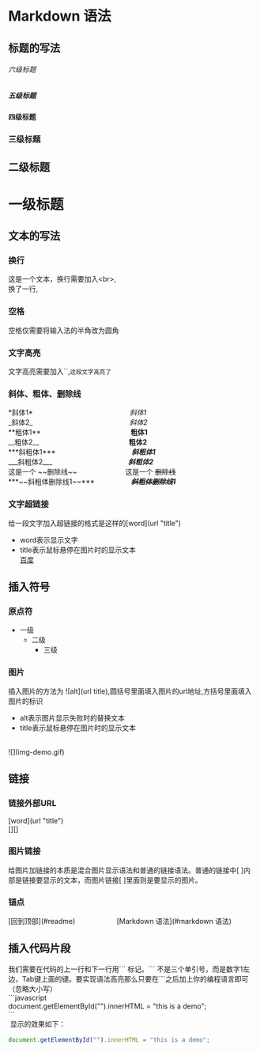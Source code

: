# Markdown 语法
## 标题的写法
###### 六级标题
##### 五级标题
#### 四级标题 
### 三级标题  
## 二级标题  
# 一级标题  
## 文本的写法
### 换行
 这是一个文本，换行需要加入\<br>,<br>换了一行,
 
### 空格
 空格仅需要将输入法的半角改为圆角
### 文字高亮
 文字高亮需要加入\`\`,`这段文字高亮了`
### 斜体、粗体、删除线
 \*斜体1\*　　　　　　　　　　　　　　*斜体1*<br>
 \_斜体2\_　　　　　　　　　　　　　　_斜体2_<br>
 \*\*粗体1\*\*　　　　　　　　　　　　　**粗体1**<br>
 \_\_粗体2\_\_　　　　　　　　　　　　　__粗体2__<br>
 \*\*\*斜粗体1\*\*\*　　　　　　　　　　　***斜粗体1***<br>
 \_\_\_斜粗体2\_\_\_　　　　　　　　　　　___斜粗体2___<br>
 这是一个 \~\~删除线\~\~　　　　　　　这是一个 ~~删除线~~<br>
  \*\*\*\~\~斜粗体删除线1\~\~\*\*\* 　　　　　***~~斜粗体删除线1~~***<br>
 
### 文字超链接
 给一段文字加入超链接的格式是这样的\[word\]\(url "title"\)<br>
 * word表示显示文字
 * title表示鼠标悬停在图片时的显示文本<br>
 [百度](https://www.baidu.com/ "google")
 
## 插入符号
### 原点符
  * 一级
     * 二级
         * 三级
  
### 图片
 插入图片的方法为 !\[alt\]\(url title\),圆括号里面填入图片的url地址,方括号里面填入图片的标识<br>
 * alt表示图片显示失败时的替换文本
 * title表示鼠标悬停在图片时的显示文本<br>
 <br>
  ![](img-demo.gif)

## 链接
### 链接外部URL
 \[word\]\(url "title"\)<br>
 \[\]\[\]
### 图片链接
 给图片加链接的本质是混合图片显示语法和普通的链接语法。普通的链接中[ ]内部是链接要显示的文本，而图片链接[ ]里面则是要显示的图片。
### 锚点
 \[回到顶部\]\(\#readme\)　　　　　　[Markdown 语法](#markdown 语法)
 
## 插入代码片段
 我们需要在代码的上一行和下一行用\`\`\` 标记。\`\`\` 不是三个单引号，而是数字1左边，Tab键上面的键。要实现语法高亮那么只要在\`\`\`之后加上你的编程语言即可（忽略大小写）<br>
 \`\`\`javascript<br>
 document.getElementById("").innerHTML = "this is a demo";<br>
  \`\`\`<br>
  显示的效果如下：<br>
  ```javascript
  document.getElementById("").innerHTML = "this is a demo";
  ```
 
